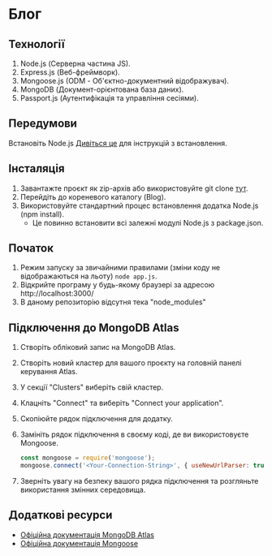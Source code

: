 # Блог

## Технології

1. Node.js (Серверна частина JS).
2. Express.js (Веб-фреймворк).
3. Mongoose.js (ODM - Об'єктно-документний відображувач).
4. MongoDB (Документ-орієнтована база даних).
5. Passport.js (Аутентифікація та управління сесіями).

## Передумови

Встановіть Node.js [Дивіться це](https://www.guru99.com/download-install-node-js.html) для інструкцій з встановлення.

## Інсталяція

1. Завантажте проєкт як zip-архів або використовуйте git clone [тут](https://github.com/TiulpaSergio/blog).
2. Перейдіть до кореневого каталогу (Blog).
3. Використовуйте стандартний процес встановлення додатка Node.js (npm install).
   - Це повинно встановити всі залежні модулі Node.js з package.json.

## Початок

1. Режим запуску за звичайними правилами (зміни коду не відображаються на льоту) `node app.js`.
2. Відкрийте програму у будь-якому браузері за адресою http://localhost:3000/
3. В даному репозиторію відсутня тека "node_modules"

## Підключення до MongoDB Atlas

1. Створіть обліковий запис на MongoDB Atlas.
2. Створіть новий кластер для вашого проєкту на головній панелі керування Atlas.
3. У секції "Clusters" виберіть свій кластер.
4. Клацніть "Connect" та виберіть "Connect your application".
5. Скопіюйте рядок підключення для додатку.
6. Замініть рядок підключення в своєму коді, де ви використовуєте Mongoose.

    ```javascript
    const mongoose = require('mongoose');
    mongoose.connect('<Your-Connection-String>', { useNewUrlParser: true, useUnifiedTopology: true });
    ```

7. Зверніть увагу на безпеку вашого рядка підключення та розгляньте використання змінних середовища.

## Додаткові ресурси

- [Офіційна документація MongoDB Atlas](https://docs.atlas.mongodb.com/)
- [Офіційна документація Mongoose](https://mongoosejs.com/docs/)
